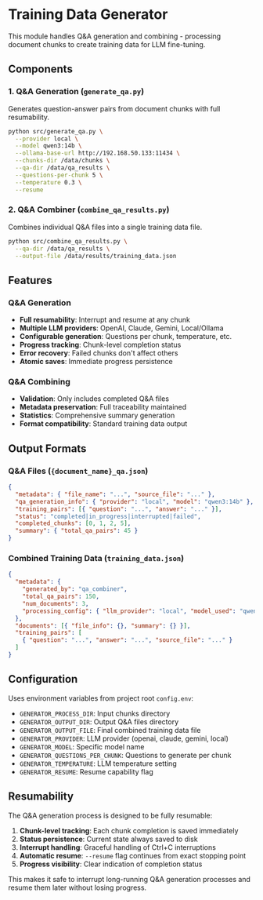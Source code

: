 # Training Data Generator

This module handles Q&A generation and combining - processing document chunks to create training data for LLM fine-tuning.

## Components

### 1. Q&A Generation (`generate_qa.py`)

Generates question-answer pairs from document chunks with full resumability.

```bash
python src/generate_qa.py \
  --provider local \
  --model qwen3:14b \
  --ollama-base-url http://192.168.50.133:11434 \
  --chunks-dir /data/chunks \
  --qa-dir /data/qa_results \
  --questions-per-chunk 5 \
  --temperature 0.3 \
  --resume
```

### 2. Q&A Combiner (`combine_qa_results.py`)

Combines individual Q&A files into a single training data file.

```bash
python src/combine_qa_results.py \
  --qa-dir /data/qa_results \
  --output-file /data/results/training_data.json
```

## Features

### Q&A Generation

- **Full resumability**: Interrupt and resume at any chunk
- **Multiple LLM providers**: OpenAI, Claude, Gemini, Local/Ollama
- **Configurable generation**: Questions per chunk, temperature, etc.
- **Progress tracking**: Chunk-level completion status
- **Error recovery**: Failed chunks don't affect others
- **Atomic saves**: Immediate progress persistence

### Q&A Combining

- **Validation**: Only includes completed Q&A files
- **Metadata preservation**: Full traceability maintained
- **Statistics**: Comprehensive summary generation
- **Format compatibility**: Standard training data output

## Output Formats

### Q&A Files (`{document_name}_qa.json`)

```json
{
  "metadata": { "file_name": "...", "source_file": "..." },
  "qa_generation_info": { "provider": "local", "model": "qwen3:14b" },
  "training_pairs": [{ "question": "...", "answer": "..." }],
  "status": "completed|in_progress|interrupted|failed",
  "completed_chunks": [0, 1, 2, 5],
  "summary": { "total_qa_pairs": 45 }
}
```

### Combined Training Data (`training_data.json`)

```json
{
  "metadata": {
    "generated_by": "qa_combiner",
    "total_qa_pairs": 150,
    "num_documents": 3,
    "processing_config": { "llm_provider": "local", "model_used": "qwen3:14b" }
  },
  "documents": [{ "file_info": {}, "summary": {} }],
  "training_pairs": [
    { "question": "...", "answer": "...", "source_file": "..." }
  ]
}
```

## Configuration

Uses environment variables from project root `config.env`:

- `GENERATOR_PROCESS_DIR`: Input chunks directory
- `GENERATOR_OUTPUT_DIR`: Output Q&A files directory
- `GENERATOR_OUTPUT_FILE`: Final combined training data file
- `GENERATOR_PROVIDER`: LLM provider (openai, claude, gemini, local)
- `GENERATOR_MODEL`: Specific model name
- `GENERATOR_QUESTIONS_PER_CHUNK`: Questions to generate per chunk
- `GENERATOR_TEMPERATURE`: LLM temperature setting
- `GENERATOR_RESUME`: Resume capability flag

## Resumability

The Q&A generation process is designed to be fully resumable:

1. **Chunk-level tracking**: Each chunk completion is saved immediately
2. **Status persistence**: Current state always saved to disk
3. **Interrupt handling**: Graceful handling of Ctrl+C interruptions
4. **Automatic resume**: `--resume` flag continues from exact stopping point
5. **Progress visibility**: Clear indication of completion status

This makes it safe to interrupt long-running Q&A generation processes and resume them later without losing progress.

